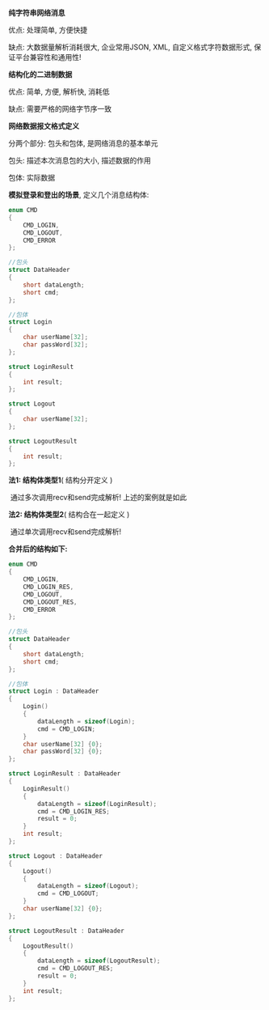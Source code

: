 **纯字符串网络消息**

优点: 处理简单, 方便快捷

缺点: 大数据量解析消耗很大, 企业常用JSON, XML, 自定义格式字符数据形式, 保证平台兼容性和通用性!



**结构化的二进制数据**

优点: 简单, 方便, 解析快, 消耗低

缺点: 需要严格的网络字节序一致



**网络数据报文格式定义**

分两个部分:  包头和包体, 是网络消息的基本单元

包头: 描述本次消息包的大小, 描述数据的作用

包体: 实际数据



**模拟登录和登出的场景**, 定义几个消息结构体:

```c++
enum CMD
{
    CMD_LOGIN,
    CMD_LOGOUT,
    CMD_ERROR
};

//包头
struct DataHeader
{
    short dataLength;
    short cmd;
};

//包体
struct Login
{
    char userName[32];
    char passWord[32];
};

struct LoginResult
{
    int result;
};

struct Logout
{
    char userName[32];
};

struct LogoutResult
{
    int result;
};
```



 **法1: 结构体类型1**( 结构分开定义 )  

​	通过多次调用recv和send完成解析! 上述的案例就是如此

**法2: 结构体类型2**( 结构合在一起定义 )  

​	通过单次调用recv和send完成解析!



**合并后的结构如下:** 

```c++
enum CMD
{
    CMD_LOGIN,
    CMD_LOGIN_RES,
    CMD_LOGOUT,
    CMD_LOGOUT_RES, 
    CMD_ERROR
};

//包头
struct DataHeader
{
    short dataLength;
    short cmd;
};

//包体
struct Login : DataHeader
{   
    Login()
    {
        dataLength = sizeof(Login);
        cmd = CMD_LOGIN;
    }
    char userName[32] {0};
    char passWord[32] {0};
};

struct LoginResult : DataHeader
{
    LoginResult()
    {
        dataLength = sizeof(LoginResult);
        cmd = CMD_LOGIN_RES;
        result = 0;
    }
    int result;
};

struct Logout : DataHeader
{
    Logout()
    {
        dataLength = sizeof(Logout);
        cmd = CMD_LOGOUT;
    }
    char userName[32] {0};
};

struct LogoutResult : DataHeader
{
    LogoutResult()
    {
        dataLength = sizeof(LogoutResult);
        cmd = CMD_LOGOUT_RES;
        result = 0;
    }
    int result;
};
```



